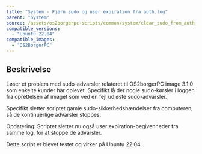 ```yaml
---
title: "System - Fjern sudo og user expiration fra auth.log"
parent: "System"
source: /assets/os2borgerpc-scripts/common/system/clear_sudo_from_auth_log.sh
compatible_versions: 
  - "Ubuntu 22.04"
compatible_images:
  - "OS2BorgerPC"
---
```


## Beskrivelse
Løser et problem med sudo-advarsler relateret til OS2borgerPC image 3.1.0 som enkelte kunder har oplevet. Specifikt lå der nogle sudo-kørsler i loggen fra oprettelsen af imaget som ved en fejl udløste sudo-advarsler.

Specifikt sletter scriptet gamle sudo-sikkerhedshændelser fra computeren, så de kontinuerlige advarsler stoppes.

Opdatering: Scriptet sletter nu også user expiration-begivenheder fra samme log, for at stoppe dé advarsler.

Dette script er blevet testet og virker på Ubuntu 22.04.